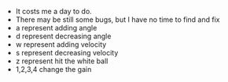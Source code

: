 - It costs me a day to do.
- There may be still some bugs, but I have no time to find and fix
- a represent adding angle
- d represent decreasing angle
- w represent adding velocity
- s represent decreasing velocity
- z represent hit the white ball
- 1,2,3,4 change the gain
